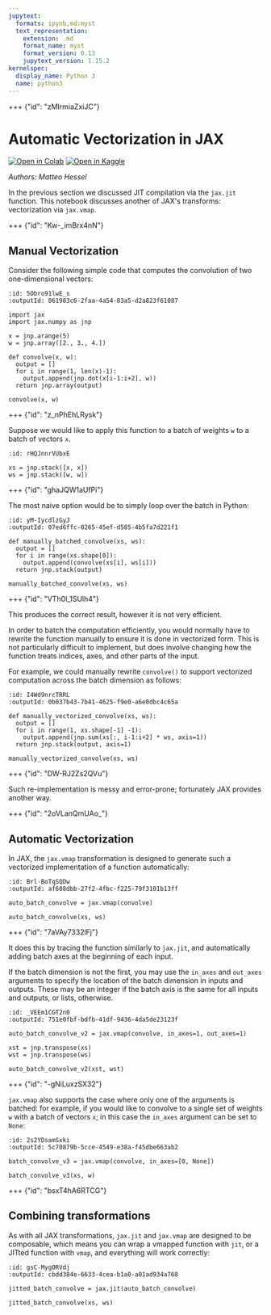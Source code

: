 ```yaml
---
jupytext:
  formats: ipynb,md:myst
  text_representation:
    extension: .md
    format_name: myst
    format_version: 0.13
    jupytext_version: 1.15.2
kernelspec:
  display_name: Python 3
  name: python3
---
```


+++ {"id": "zMIrmiaZxiJC"}

# Automatic Vectorization in JAX

[![Open in Colab](https://colab.research.google.com/assets/colab-badge.svg)](https://colab.research.google.com/github/google/jax/blob/main/docs/jax-101/03-vectorization.ipynb) [![Open in Kaggle](https://kaggle.com/static/images/open-in-kaggle.svg)](https://kaggle.com/kernels/welcome?src=https://github.com/google/jax/blob/main/docs/jax-101/03-vectorization.ipynb)

*Authors: Matteo Hessel*

In the previous section we discussed JIT compilation via the `jax.jit` function. This notebook discusses another of JAX's transforms: vectorization via `jax.vmap`.

+++ {"id": "Kw-_imBrx4nN"}

## Manual Vectorization

Consider the following simple code that computes the convolution of two one-dimensional vectors:

```{code-cell} ipython3
:id: 5Obro91lwE_s
:outputId: 061983c6-2faa-4a54-83a5-d2a823f61087

import jax
import jax.numpy as jnp

x = jnp.arange(5)
w = jnp.array([2., 3., 4.])

def convolve(x, w):
  output = []
  for i in range(1, len(x)-1):
    output.append(jnp.dot(x[i-1:i+2], w))
  return jnp.array(output)

convolve(x, w)
```

+++ {"id": "z_nPhEhLRysk"}

Suppose we would like to apply this function to a batch of weights `w` to a batch of vectors `x`.

```{code-cell} ipython3
:id: rHQJnnrVUbxE

xs = jnp.stack([x, x])
ws = jnp.stack([w, w])
```

+++ {"id": "ghaJQW1aUfPi"}

The most naive option would be to simply loop over the batch in Python:

```{code-cell} ipython3
:id: yM-IycdlzGyJ
:outputId: 07ed6ffc-0265-45ef-d585-4b5fa7d221f1

def manually_batched_convolve(xs, ws):
  output = []
  for i in range(xs.shape[0]):
    output.append(convolve(xs[i], ws[i]))
  return jnp.stack(output)

manually_batched_convolve(xs, ws)
```

+++ {"id": "VTh0l_1SUlh4"}

This produces the correct result, however it is not very efficient.

In order to batch the computation efficiently, you would normally have to rewrite the function manually to ensure it is done in vectorized form. This is not particularly difficult to implement, but does involve changing how the function treats indices, axes, and other parts of the input.

For example, we could manually rewrite `convolve()` to support vectorized computation across the batch dimension as follows:

```{code-cell} ipython3
:id: I4Wd9nrcTRRL
:outputId: 0b037b43-7b41-4625-f9e0-a6e0dbc4c65a

def manually_vectorized_convolve(xs, ws):
  output = []
  for i in range(1, xs.shape[-1] -1):
    output.append(jnp.sum(xs[:, i-1:i+2] * ws, axis=1))
  return jnp.stack(output, axis=1)

manually_vectorized_convolve(xs, ws)
```

+++ {"id": "DW-RJ2Zs2QVu"}

Such re-implementation is messy and error-prone; fortunately JAX provides another way.

+++ {"id": "2oVLanQmUAo_"}

## Automatic Vectorization

In JAX, the `jax.vmap` transformation is designed to generate such a vectorized implementation of a function automatically:

```{code-cell} ipython3
:id: Brl-BoTqSQDw
:outputId: af608dbb-27f2-4fbc-f225-79f3101b13ff

auto_batch_convolve = jax.vmap(convolve)

auto_batch_convolve(xs, ws)
```

+++ {"id": "7aVAy7332lFj"}

It does this by tracing the function similarly to `jax.jit`, and automatically adding batch axes at the beginning of each input.

If the batch dimension is not the first, you may use the `in_axes` and `out_axes` arguments to specify the location of the batch dimension in inputs and outputs. These may be an integer if the batch axis is the same for all inputs and outputs, or lists, otherwise.

```{code-cell} ipython3
:id: _VEEm1CGT2n0
:outputId: 751e0fbf-bdfb-41df-9436-4da5de23123f

auto_batch_convolve_v2 = jax.vmap(convolve, in_axes=1, out_axes=1)

xst = jnp.transpose(xs)
wst = jnp.transpose(ws)

auto_batch_convolve_v2(xst, wst)
```

+++ {"id": "-gNiLuxzSX32"}

`jax.vmap` also supports the case where only one of the arguments is batched: for example, if you would like to convolve to a single set of weights `w` with a batch of vectors `x`; in this case the `in_axes` argument can be set to `None`:

```{code-cell} ipython3
:id: 2s2YDsamSxki
:outputId: 5c70879b-5cce-4549-e38a-f45dbe663ab2

batch_convolve_v3 = jax.vmap(convolve, in_axes=[0, None])

batch_convolve_v3(xs, w)
```

+++ {"id": "bsxT4hA6RTCG"}

## Combining transformations

As with all JAX transformations, `jax.jit` and `jax.vmap` are designed to be composable, which means you can wrap a vmapped function with `jit`, or a JITted function with `vmap`, and everything will work correctly:

```{code-cell} ipython3
:id: gsC-Myg0RVdj
:outputId: cbdd384e-6633-4cea-b1a0-a01ad934a768

jitted_batch_convolve = jax.jit(auto_batch_convolve)

jitted_batch_convolve(xs, ws)
```
